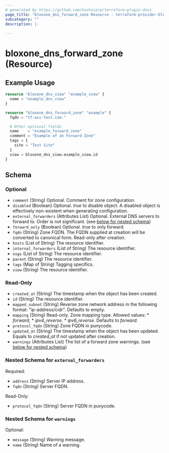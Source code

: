 ```yaml
---
# generated by https://github.com/hashicorp/terraform-plugin-docs
page_title: "bloxone_dns_forward_zone Resource - terraform-provider-bloxone"
subcategory: ""
description: |-
  
---
```


# bloxone_dns_forward_zone (Resource)



## Example Usage

```terraform
resource "bloxone_dns_view" "example_view" {
  name = "example_dns_view"
}

resource "bloxone_dns_forward_zone" "example" {
  fqdn = "tf-acc-test.com."

  # Other optional fields
  name    = "example_forward_zone"
  comment = "Example of an Forward Zone"
  tags = {
    site = "Test Site"
  }
  view = bloxone_dns_view.example_view.id
}
```

<!-- schema generated by tfplugindocs -->
## Schema

### Optional

- `comment` (String) Optional. Comment for zone configuration.
- `disabled` (Boolean) Optional. _true_ to disable object. A disabled object is effectively non-existent when generating configuration.
- `external_forwarders` (Attributes List) Optional. External DNS servers to forward to. Order is not significant. (see [below for nested schema](#nestedatt--external_forwarders))
- `forward_only` (Boolean) Optional. _true_ to only forward.
- `fqdn` (String) Zone FQDN. The FQDN supplied at creation will be converted to canonical form.  Read-only after creation.
- `hosts` (List of String) The resource identifier.
- `internal_forwarders` (List of String) The resource identifier.
- `nsgs` (List of String) The resource identifier.
- `parent` (String) The resource identifier.
- `tags` (Map of String) Tagging specifics.
- `view` (String) The resource identifier.

### Read-Only

- `created_at` (String) The timestamp when the object has been created.
- `id` (String) The resource identifier.
- `mapped_subnet` (String) Reverse zone network address in the following format: "ip-address/cidr". Defaults to empty.
- `mapping` (String) Read-only. Zone mapping type. Allowed values:  * _forward_,  * _ipv4_reverse_.  * _ipv6_reverse_.  Defaults to _forward_.
- `protocol_fqdn` (String) Zone FQDN in punycode.
- `updated_at` (String) The timestamp when the object has been updated. Equals to _created_at_ if not updated after creation.
- `warnings` (Attributes List) The list of a forward zone warnings. (see [below for nested schema](#nestedatt--warnings))

<a id="nestedatt--external_forwarders"></a>
### Nested Schema for `external_forwarders`

Required:

- `address` (String) Server IP address.
- `fqdn` (String) Server FQDN.

Read-Only:

- `protocol_fqdn` (String) Server FQDN in punycode.


<a id="nestedatt--warnings"></a>
### Nested Schema for `warnings`

Optional:

- `message` (String) Warning message.
- `name` (String) Name of a warning.
